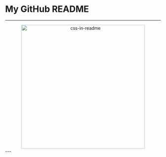 # My GitHub README
---
<div align="center">
    <img src="redme.svg" width="400" height="400" alt="css-in-readme">
</div>
---